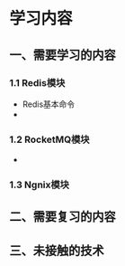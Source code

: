 # 学习内容

## 一、需要学习的内容

### 1.1 Redis模块

* Redis基本命令
* 

### 1.2 RocketMQ模块

* 



### 1.3 Ngnix模块





## 二、需要复习的内容



## 三、未接触的技术

